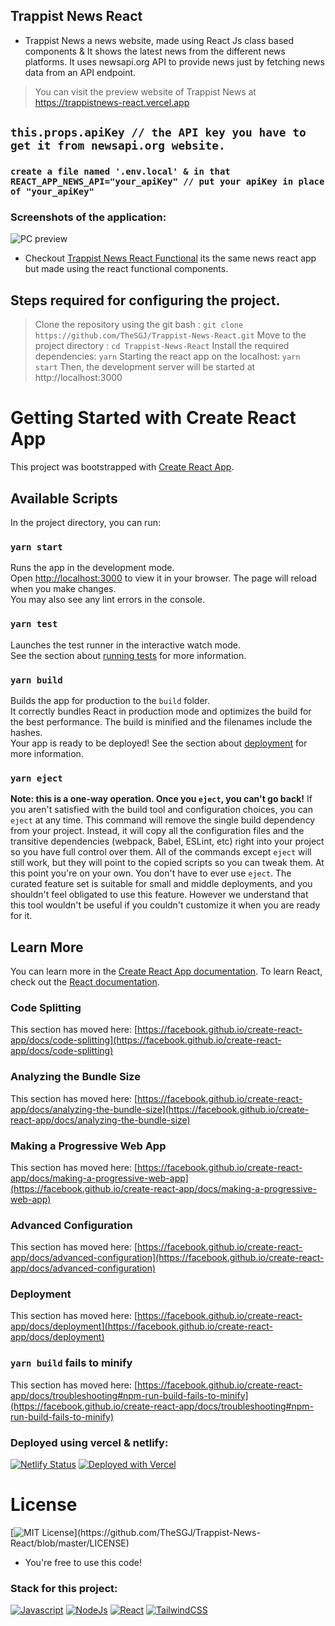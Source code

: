 ## Trappist News React
- Trappist News a news website, made using React Js class based components & It shows the latest news from the different news platforms. It uses newsapi.org API to provide news just by fetching news data from an API endpoint.
> You can visit the preview website of Trappist News at https://trappistnews-react.vercel.app
## `this.props.apiKey // the API key you have to get it from newsapi.org website.`
### `create a file named '.env.local' & in that REACT_APP_NEWS_API="your_apiKey" // put your apiKey in place of "your_apiKey"`
### Screenshots of the application:
![PC preview](https://cdn.jsdelivr.net/gh/thesgj/Trappist-News-React/img/local-pc.PNG)

- Checkout [Trappist News React Functional](https://github.com/TheSGJ/Trappist-News-React-Functional) its the same news react app but made using the react functional components.
## Steps required for configuring the project.
> Clone the repository using the git bash :
```git clone https://github.com/TheSGJ/Trappist-News-React.git```
> Move to the project directory :
```cd Trappist-News-React```
> Install the required dependencies:
```yarn```
> Starting the react app on the localhost:
```yarn start```
> Then, the development server will be started at http://localhost:3000

# Getting Started with Create React App
This project was bootstrapped with [Create React App](https://github.com/facebook/create-react-app).
## Available Scripts
In the project directory, you can run:
### `yarn start`
Runs the app in the development mode.\
Open [http://localhost:3000](http://localhost:3000) to view it in your browser.
The page will reload when you make changes.\
You may also see any lint errors in the console.
### `yarn test`
Launches the test runner in the interactive watch mode.\
See the section about [running tests](https://facebook.github.io/create-react-app/docs/running-tests) for more information.
### `yarn build`
Builds the app for production to the `build` folder.\
It correctly bundles React in production mode and optimizes the build for the best performance.
The build is minified and the filenames include the hashes.\
Your app is ready to be deployed!
See the section about [deployment](https://facebook.github.io/create-react-app/docs/deployment) for more information.
### `yarn eject`
**Note: this is a one-way operation. Once you `eject`, you can't go back!**
If you aren't satisfied with the build tool and configuration choices, you can `eject` at any time. This command will remove the single build dependency from your project.
Instead, it will copy all the configuration files and the transitive dependencies (webpack, Babel, ESLint, etc) right into your project so you have full control over them. All of the commands except `eject` will still work, but they will point to the copied scripts so you can tweak them. At this point you're on your own.
You don't have to ever use `eject`. The curated feature set is suitable for small and middle deployments, and you shouldn't feel obligated to use this feature. However we understand that this tool wouldn't be useful if you couldn't customize it when you are ready for it.
## Learn More
You can learn more in the [Create React App documentation](https://facebook.github.io/create-react-app/docs/getting-started).
To learn React, check out the [React documentation](https://reactjs.org/).
### Code Splitting
This section has moved here: [https://facebook.github.io/create-react-app/docs/code-splitting](https://facebook.github.io/create-react-app/docs/code-splitting)
### Analyzing the Bundle Size
This section has moved here: [https://facebook.github.io/create-react-app/docs/analyzing-the-bundle-size](https://facebook.github.io/create-react-app/docs/analyzing-the-bundle-size)
### Making a Progressive Web App
This section has moved here: [https://facebook.github.io/create-react-app/docs/making-a-progressive-web-app](https://facebook.github.io/create-react-app/docs/making-a-progressive-web-app)
### Advanced Configuration
This section has moved here: [https://facebook.github.io/create-react-app/docs/advanced-configuration](https://facebook.github.io/create-react-app/docs/advanced-configuration)
### Deployment
This section has moved here: [https://facebook.github.io/create-react-app/docs/deployment](https://facebook.github.io/create-react-app/docs/deployment)
### `yarn build` fails to minify
This section has moved here: [https://facebook.github.io/create-react-app/docs/troubleshooting#npm-run-build-fails-to-minify](https://facebook.github.io/create-react-app/docs/troubleshooting#npm-run-build-fails-to-minify)

### Deployed using vercel & netlify:
[![Netlify Status](https://api.netlify.com/api/v1/badges/864912d0-3eab-4a64-9810-0a464a5d1f19/deploy-status)](https://trappistnews.netlify.app/)
[![Deployed with Vercel](https://vercel.com/button)](https://trappistnews.vercel.app/)

# License
[![MIT License](https://img.shields.io/apm/l/atomic-design-ui.svg?)](https://github.com/TheSGJ/Trappist-News-React/blob/master/LICENSE)
- You're free to use this code!

### Stack for this project:
[![Javascript](https://img.shields.io/badge/JavaScript-323330?style=for-the-badge&logo=javascript&logoColor=F7DF1E)](https://www.w3.org/wiki/The_web_standards_model_-_HTML_CSS_and_JavaScript)
[![NodeJs](https://img.shields.io/badge/Node.js-43853D?style=for-the-badge&logo=node.js&logoColor=white)](https://nodejs.org/en/)
[![React](https://img.shields.io/badge/React-20232A?style=for-the-badge&logo=react&logoColor=61DAFB)](https://reactjs.org/)
[![TailwindCSS](https://img.shields.io/badge/Tailwind_CSS-38B2AC?style=for-the-badge&logo=tailwind-css&logoColor=white)](https://tailwindcss.com/)